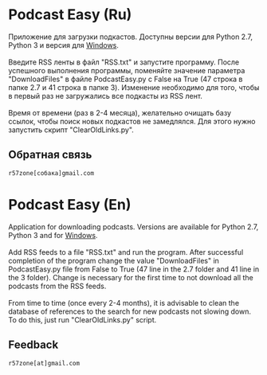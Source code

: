 # Podcast Easy (Ru)
Приложение для загрузки подкастов. Доступны версии для Python 2.7, Python 3 и версия для [Windows](https://github.com/r57zone/Podcast-Easy-for-Windows).
<br><br>
Введите RSS ленты в файл "RSS.txt" и запустите программу. После успешного выполнения программы, поменяйте значение параметра "DownloadFiles" в файле PodcastEasy.py с False на True (47 строка в папке 2.7 и 41 строка в папке 3). Изменение необходимо для того, чтобы в первый раз не загружались все подкасты из RSS лент.
<br><br>
Время от времени (раз в 2-4 месяца), желательно очищать базу ссылок, чтобы поиск новых подкастов не замедлялся. Для этого нужно запустить скрипт "ClearOldLinks.py".
## Обратная связь
`r57zone[собака]gmail.com`
# Podcast Easy (En)
Application for downloading podcasts. Versions are available for Python 2.7, Python 3 and for [Windows](https://github.com/r57zone/Podcast-Easy-for-Windows).
<br><br>
Add RSS feeds to a file "RSS.txt" and run the program. After successful completion of the program change the value "DownloadFiles" in PodcastEasy.py file from False to True (47 line in the 2.7 folder and 41 line in the 3 folder). Change is necessary for the first time to not download all the podcasts from the RSS feeds.
<br><br>
From time to time (once every 2-4 months), it is advisable to clean the database of references to the search for new podcasts not slowing down. To do this, just run "ClearOldLinks.py" script.

## Feedback
`r57zone[at]gmail.com`
